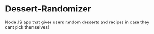 Dessert-Randomizer
==================

Node JS app that gives users random desserts and recipes in case they cant pick themselves!
